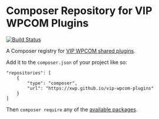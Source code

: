 # Composer Repository for VIP WPCOM Plugins

[![Build Status](https://travis-ci.com/xwp/vip-wpcom-plugins.svg?branch=master)](https://travis-ci.com/xwp/vip-wpcom-plugins)

A Composer registry for [VIP WPCOM shared plugins](https://vip-svn.wordpress.com/plugins/).

Add it to the `composer.json` of your project like so:

    "repositories": [
        {
            "type": "composer",
            "url": "https://xwp.github.io/vip-wpcom-plugins"
        }
    ]

Then `composer require` any of the [available packages](https://xwp.github.io/vip-wpcom-plugins/).
